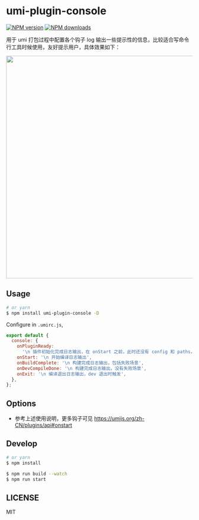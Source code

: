 # umi-plugin-console

[![NPM version](https://img.shields.io/npm/v/umi-plugin-console.svg?style=flat)](https://npmjs.org/package/umi-plugin-console) [![NPM downloads](http://img.shields.io/npm/dm/umi-plugin-console.svg?style=flat)](https://npmjs.org/package/umi-plugin-console)

用于 umi 打包过程中配置各个钩子 log 输出一些提示性的信息，比较适合写命令行工具时候使用，友好提示用户，具体效果如下：

<img src=https://qpluspicture.oss-cn-beijing.aliyuncs.com/HYwKdx/ScreenFlow.gif width=600>

## Usage

```bash
# or yarn
$ npm install umi-plugin-console -D
```

Configure in `.umirc.js`,

```js
export default {
  console: {
    onPluginReady:
      '\n 插件初始化完成日志输出，在 onStart 之前，此时还没有 config 和 paths，他们尚未解析好',
    onStart: '\n 开始编译日志输出',
    onBuildComplete: '\n 构建完成日志输出，包括失败场景',
    onDevCompileDone: '\n 构建完成日志输出，没有失败场景',
    onExit: '\n 编译退出日志输出，dev 退出时触发',
  },
};
```

## Options

- 参考上述使用说明，更多钩子可见 <https://umijs.org/zh-CN/plugins/api#onstart>

## Develop

```bash
# or yarn
$ npm install
```

```bash
$ npm run build --watch
$ npm run start
```

## LICENSE

MIT
